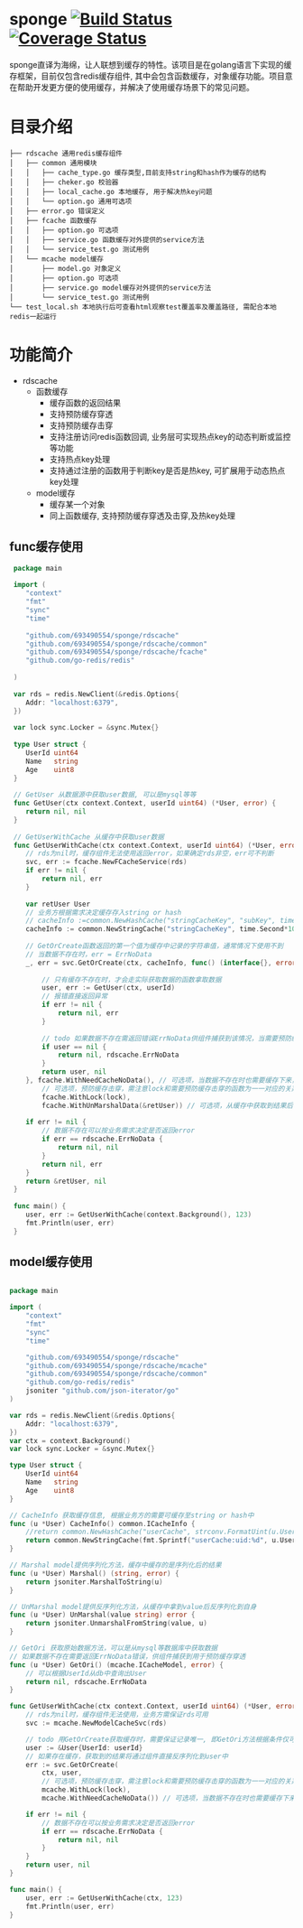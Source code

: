 # sponge [![Build Status][travis image]][travis] [![Coverage Status][coveralls image]][coveralls]
sponge直译为海绵，让人联想到缓存的特性。该项目是在golang语言下实现的缓存框架，目前仅包含redis缓存组件, 其中会包含函数缓存，对象缓存功能。项目意在帮助开发更方便的使用缓存，并解决了使用缓存场景下的常见问题。

# 目录介绍
```
├── rdscache 通用redis缓存组件
│   ├── common 通用模块
│   │   ├── cache_type.go 缓存类型,目前支持string和hash作为缓存的结构
│   │   ├── cheker.go 校验器
│   │   ├── local_cache.go 本地缓存, 用于解决热key问题
│   │   └── option.go 通用可选项
│   ├── error.go 错误定义
│   ├── fcache 函数缓存
│   │   ├── option.go 可选项
│   │   ├── service.go 函数缓存对外提供的service方法
│   │   └── service_test.go 测试用例
│   └── mcache model缓存
│       ├── model.go 对象定义
│       ├── option.go 可选项
│       ├── service.go model缓存对外提供的service方法
│       └── service_test.go 测试用例
└── test_local.sh 本地执行后可查看html观察test覆盖率及覆盖路径, 需配合本地redis一起运行
```

# 功能简介
 - rdscache
   - 函数缓存
     - 缓存函数的返回结果
     - 支持预防缓存穿透
     - 支持预防缓存击穿
     - 支持注册访问redis函数回调, 业务层可实现热点key的动态判断或监控等功能
     - 支持热点key处理
     - 支持通过注册的函数用于判断key是否是热key, 可扩展用于动态热点key处理
   - model缓存
     - 缓存某一个对象
     - 同上函数缓存, 支持预防缓存穿透及击穿,及热key处理
 
## func缓存使用
```go
 package main
 
 import (
 	"context"
 	"fmt"
 	"sync"
 	"time"
         
 	"github.com/693490554/sponge/rdscache"
 	"github.com/693490554/sponge/rdscache/common"
 	"github.com/693490554/sponge/rdscache/fcache"
 	"github.com/go-redis/redis"
 
 )
 
 var rds = redis.NewClient(&redis.Options{
 	Addr: "localhost:6379",
 })
 
 var lock sync.Locker = &sync.Mutex{}
 
 type User struct {
 	UserId uint64
 	Name   string
 	Age    uint8
 }
 
 // GetUser 从数据源中获取user数据, 可以是mysql等等
 func GetUser(ctx context.Context, userId uint64) (*User, error) {
 	return nil, nil
 }
 
 // GetUserWithCache 从缓存中获取user数据
 func GetUserWithCache(ctx context.Context, userId uint64) (*User, error) {
 	// rds为nil时，缓存组件无法使用返回error，如果确定rds非空，err可不判断
 	svc, err := fcache.NewFCacheService(rds)
 	if err != nil {
 		return nil, err
 	}
 
 	var retUser User
 	// 业务方根据需求决定缓存存入string or hash
 	// cacheInfo :=common.NewHashCache("stringCacheKey", "subKey", time.Second * 10)
 	cacheInfo := common.NewStringCache("stringCacheKey", time.Second*10)
 
 	// GetOrCreate函数返回的第一个值为缓存中记录的字符串值，通常情况下使用不到
 	// 当数据不存在时，err = ErrNoData
 	_, err = svc.GetOrCreate(ctx, cacheInfo, func() (interface{}, error) {
 
 		// 只有缓存不存在时，才会走实际获取数据的函数拿取数据
 		user, err := GetUser(ctx, userId)
 		// 报错直接返回异常
 		if err != nil {
 			return nil, err
 		}
 
 		// todo 如果数据不存在需返回错误ErrNoData供组件捕获到该情况，当需要预防缓存穿透时，该种情况将缓存空字符串
 		if user == nil {
 			return nil, rdscache.ErrNoData
 		}
 		return user, nil
 	}, fcache.WithNeedCacheNoData(), // 可选项，当数据不存在时也需要缓存下来，防止缓存穿透，此时缓存的中记录的是空字符串
 		// 可选项，预防缓存击穿，需注意lock和需要预防缓存击穿的函数为一一对应的关系，lock为单例，同一个lock不可用于多个需要预防缓存穿透的地方
 		fcache.WithLock(lock),
 		fcache.WithUnMarshalData(&retUser)) // 可选项，从缓存中获取到结果后需要序列化到retUser中，需注意不可传入nil指针
 
 	if err != nil {
 		// 数据不存在可以按业务需求决定是否返回error
 		if err == rdscache.ErrNoData {
 			return nil, nil
 		}
 		return nil, err
 	}
 	return &retUser, nil
 }
 
 func main() {
 	user, err := GetUserWithCache(context.Background(), 123)
 	fmt.Println(user, err)
 }
```

## model缓存使用
```go

package main

import (
	"context"
	"fmt"
	"sync"
	"time"

	"github.com/693490554/sponge/rdscache"
	"github.com/693490554/sponge/rdscache/mcache"
	"github.com/693490554/sponge/rdscache/common"
	"github.com/go-redis/redis"
	jsoniter "github.com/json-iterator/go"
)

var rds = redis.NewClient(&redis.Options{
	Addr: "localhost:6379",
})
var ctx = context.Background()
var lock sync.Locker = &sync.Mutex{}

type User struct {
	UserId uint64
	Name   string
	Age    uint8
}

// CacheInfo 获取缓存信息, 根据业务方的需要可缓存至string or hash中
func (u *User) CacheInfo() common.ICacheInfo {
	//return common.NewHashCache("userCache", strconv.FormatUint(u.UserId, 10), time.Second*10)
	return common.NewStringCache(fmt.Sprintf("userCache:uid:%d", u.UserId), time.Second*10)
}

// Marshal model提供序列化方法，缓存中缓存的是序列化后的结果
func (u *User) Marshal() (string, error) {
	return jsoniter.MarshalToString(u)
}

// UnMarshal model提供反序列化方法，从缓存中拿到value后反序列化到自身
func (u *User) UnMarshal(value string) error {
	return jsoniter.UnmarshalFromString(value, u)
}

// GetOri 获取原始数据方法，可以是从mysql等数据库中获取数据
// 如果数据不存在需要返回ErrNoData错误，供组件捕获到用于预防缓存穿透
func (u *User) GetOri() (mcache.ICacheModel, error) {
	// 可以根据UserId从db中查询出User
	return nil, rdscache.ErrNoData
}

func GetUserWithCache(ctx context.Context, userId uint64) (*User, error) {
	// rds为nil时，缓存组件无法使用，业务方需保证rds可用
	svc := mcache.NewModelCacheSvc(rds)

	// todo 用GetOrCreate获取缓存时，需要保证记录唯一, 即GetOri方法根据条件仅可获取到一条记录
	user := &User{UserId: userId}
	// 如果存在缓存，获取到的结果将通过组件直接反序列化到user中
	err := svc.GetOrCreate(
		ctx, user,
		// 可选项，预防缓存击穿，需注意lock和需要预防缓存击穿的函数为一一对应的关系，lock为单例，同一个lock不可用于多个需要预防缓存穿透的地方
		mcache.WithLock(lock),
		mcache.WithNeedCacheNoData()) // 可选项，当数据不存在时也需要缓存下来，防止缓存穿透，此时缓存的中记录的是空字符串

	if err != nil {
		// 数据不存在可以按业务需求决定是否返回error
		if err == rdscache.ErrNoData {
			return nil, nil
		}
	}
	return user, nil
}

func main() {
	user, err := GetUserWithCache(ctx, 123)
	fmt.Println(user, err)
}

```
 
[travis]: https://travis-ci.com/github/693490554/sponge
[travis image]: https://travis-ci.org/693490554/sponge.png?branch=master
[coveralls]: https://coveralls.io/github/693490554/sponge?branch=master
[coveralls image]: https://coveralls.io/repos/github/693490554/sponge/badge.svg?branch=master
